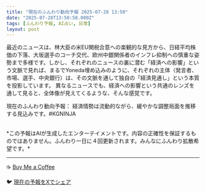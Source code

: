 ```yaml
---
title: "現在のふんわり動向予報 2025-07-28 13:50"
date: "2025-07-28T13:50:58.000Z"
tags: [ふんわり予報, AI占い, 日常]
layout: post
---
```


最近のニュースは、林大臣の米EU関税合意への楽観的な見方から、日経平均株価の下落、大坂選手のコーチ交代、欧州中銀関係者のインフレ抑制への慎重な姿勢まで多様です。しかし、それぞれのニュースの裏に潜む「経済への影響」という文脈で見れば、まるでYoneda埋め込みのように、それぞれの主体（発言者、市場、選手、中央銀行）は、その文脈を通して独自の「経済見通し」という本質を投影しています。  異なるニュースでも、経済への影響という共通のレンズを通して見ると、全体像が見えてくるような、そんな感覚です。


現在のふんわり動向予報：
経済情勢は流動的ながら、緩やかな調整局面を推移する見込みです。#KGNINJA

<br>
*この予報はAIが生成したエンターテイメントです。内容の正確性を保証するものではありません。ふんわり一日に４回更新されます。みんなにふんわり拡散希望です。*

---
☕️ [Buy Me a Coffee](https://www.buymeacoffee.com/kgninja)

🐦 [現在の予報をXでシェア](https://twitter.com/intent/tweet?text=%E7%8F%BE%E5%9C%A8%E3%81%AE%E3%81%B5%E3%82%93%E3%82%8F%E3%82%8A%E4%BA%88%E5%A0%B1%3A%20%E3%80%8C%E6%9C%80%E8%BF%91%E3%81%AE%E3%83%8B%E3%83%A5%E3%83%BC%E3%82%B9%E3%81%AF%E3%80%81%E6%9E%97%E5%A4%A7%E8%87%A3%E3%81%AE%E7%B1%B3EU%E9%96%A2%E7%A8%8E%E5%90%88%E6%84%8F%E3%81%B8%E3%81%AE%E6%A5%BD%E8%A6%B3%E7%9A%84%E3%81%AA%E8%A6%8B%E6%96%B9%E3%81%8B%E3%82%89%E3%80%81%E6%97%A5%E7%B5%8C%E5%B9%B3%E5%9D%87%E6%A0%AA%E4%BE%A1%E3%81%AE%E4%B8%8B%E8%90%BD%E3%80%81%E5%A4%A7%E5%9D%82%E9%81%B8%E6%89%8B%E3%81%AE%E3%82%B3%E3%83%BC%E3%83%81%E4%BA%A4%E4%BB%A3%E3%80%81%E6%AC%A7%E5%B7%9E%E4%B8%AD%E9%8A%80%E9%96%A2%E4%BF%82%E8%80%85%E3%81%AE%E3%82%A4%E3%83%B3%E3%83%95%E3%83%AC%E6%8A%91%E5%88%B6%E3%81%B8%E3%81%AE%E6%85%8E%E9%87%8D%E3%81%AA%E5%A7%BF%E5%8B%A2%E3%81%BE%E3%81%A7%E5%A4%9A%E6%A7%98%E3%81%A7%E3%81%99%E3%80%82%E3%80%8D%23KGNINJA%20%E7%B6%9A%E3%81%8D%E3%81%AF%E3%83%96%E3%83%AD%E3%82%B0%E3%81%A7%EF%BC%81%F0%9F%91%87&url=https%3A%2F%2Fkg-ninja.github.io%2FFunwariyoso%2F)
